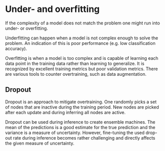 # Under- and overfitting

If the complexity of a model does not match the problem one might run into
under- or overfitting.

Underfitting can happen when a model is not complex enough to solve the problem.
An indication of this is poor performance (e.g. low classification accuracy).

Overfitting is when a model is too complex and is capable of learning each data
point in the training data rather than learning to generalize. It is recognized
by excellent training metrics but poor validation metrics. There are various
tools to counter overtraining, such as data augmentation.

## Dropout

Dropout is an approach to mitigate overtraining. One randomly picks a set of
nodes that are inactive during the training period. New nodes are picked after
each update and during inferring all nodes are active.

Dropout can be used during inference to create ensemble machines. The mean of
the predictions is a good estimate for the true prediction and the variance is a
measure of uncertainty. However, fine-tuning the used drop-out rate during
inference becomes rather challenging and directly affects the given measure of
uncertainty.
